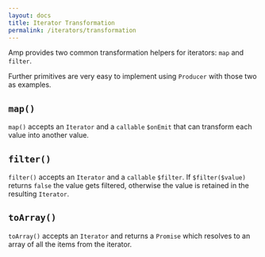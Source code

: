 ```yaml
---
layout: docs
title: Iterator Transformation
permalink: /iterators/transformation
---
```

Amp provides two common transformation helpers for iterators: `map` and `filter`.

Further primitives are very easy to implement using `Producer` with those two as examples.

## `map()`

`map()` accepts an `Iterator` and a `callable` `$onEmit` that can transform each value into another value.

## `filter()`

`filter()` accepts an `Iterator` and a `callable` `$filter`. If `$filter($value)` returns `false` the value gets filtered, otherwise the value is retained in the resulting `Iterator`.

## `toArray()`

`toArray()` accepts an `Iterator` and returns a `Promise` which resolves to an array of all the items from the iterator.
